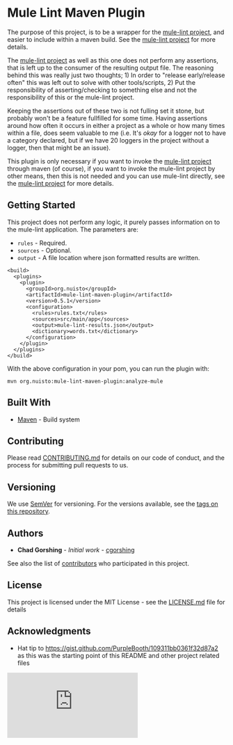 # Mule Lint Maven Plugin

The purpose of this project, is to be a wrapper for the
[mule-lint project](https://github.com/nuisto/mule-lint),
and easier to include within a maven build. See the
[mule-lint project](https://github.com/nuisto/mule-lint) for
more details.

The [mule-lint project](https://github.com/nuisto/mule-lint) as well as this one does not perform any assertions,
that is left up to the consumer of the resulting output file. The reasoning
behind this was really just two thoughts; 1) In order to "release early/release
often" this was left out to solve with other tools/scripts, 2) Put the
responsibility of asserting/checking to something else and not the
responsibility of this or the mule-lint project.

Keeping the assertions out of these two is not fulling set it stone, but
probably won't be a feature fullfilled for some time. Having assertions around
how often it occurs in either a project as a whole or how many times within a
file, does seem valuable to me (i.e. It's _okay_ for a logger not to have a
category declared, but if we have 20 loggers in the project without a logger, then that
might be an issue).

This plugin is only necessary if you want to invoke the [mule-lint
project](https://github.com/nuisto/mule-lint)
through maven (of course), if you want to invoke the mule-lint project by other
means, then this is not needed and you can use mule-lint directly, see the
[mule-lint project](https://github.com/nuisto/mule-lint) for more details.

## Getting Started
This project does not perform any logic, it purely passes information on to the
mule-lint application. The parameters are:
- `rules` - Required.
- `sources` - Optional.
- `output` - A file location where json formatted results are written.

```
<build>
  <plugins>
    <plugin>
      <groupId>org.nuisto</groupId>
      <artifactId>mule-lint-maven-plugin</artifactId>
      <version>0.5.1</version>
      <configuration>
        <rules>rules.txt</rules>
        <sources>src/main/app</sources>
        <output>mule-lint-results.json</output>
        <dictionary>words.txt</dictionary>
      </configuration>
    </plugin>
  </plugins>
</build>
```

With the above configuration in your pom, you can run the plugin with:
```
mvn org.nuisto:mule-lint-maven-plugin:analyze-mule
```

## Built With

* [Maven](https://maven.apache.org/) - Build system

## Contributing

Please read [CONTRIBUTING.md](https://github.com/nuisto/mule-lint-maven-plugin/CONTRIBUTING.md) for details on our code of conduct, and the process for submitting pull requests to us.

## Versioning

We use [SemVer](http://semver.org/) for versioning. For the versions available, see the [tags on this repository](https://github.com/nuisto/mule-lint-maven-plugin/tags). 

## Authors

* **Chad Gorshing** - *Initial work* - [cgorshing](https://gens.io/profile/cgorshing)

See also the list of [contributors](https://github.com/nuisto/mule-lint-maven-plugin/contributors) who participated in this project.

## License

This project is licensed under the MIT License - see the [LICENSE.md](LICENSE.md) file for details

## Acknowledgments

* Hat tip to https://gist.github.com/PurpleBooth/109311bb0361f32d87a2 as this
  was the starting point of this README and other project related files

[![Analytics](https://beacon-cgorshing.appspot.com/UA-24556575-4/nuisto/mule-lint-maven-plugin/README.md?pixel)](https://github.com/nuisto/mule-lint-maven-plugin/README.md)
